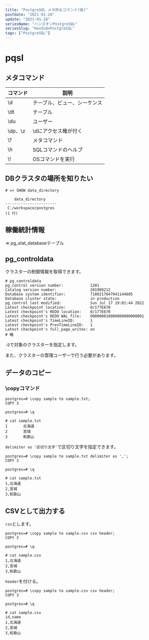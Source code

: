 ```yaml
---
title: "PostgreSQL メタ的なコマンド(仮)"
postdate: "2021-01-28"
update: "2021-01-28"
seriesName: "ハンズオンPostgreSQL"
seriesSlug: "HandsOnPostgreSQL"
tags: ["PostgreSQL"]
---
```


# pqsl

## メタコマンド

|コマンド|説明|
|---|---|
|\d|テーブル、ビュー、シーケンス|
|\dt|テーブル|
|\du|ユーザー|
|\dp、\z|\dにアクセス権が付く|
|\\?|メタコマンド|
|\h|SQLコマンドのヘルプ|
|\\!|OSコマンドを実行|


## DBクラスタの場所を知りたい

```postgresql
# => SHOW data_directory

    data_directory
-----------------------
 C:/workspace/postgres
(1 行)
```

## 稼働統計情報

=> pg_stat_databaseテーブル

## pg_controldata

クラスターの制御情報を取得できます。

```dummy:title=shell
# pg_controldata
pg_control version number:            1201
Catalog version number:               201909212
Database system identifier:           7108217647941144605
Database cluster state:               in production
pg_control last modified:             Sun Jul 17 19:01:44 2022
Latest checkpoint location:           0/177E670
Latest checkpoint's REDO location:    0/177E670
Latest checkpoint's REDO WAL file:    000000010000000000000001
Latest checkpoint's TimeLineID:       1
Latest checkpoint's PrevTimeLineID:   1
Latest checkpoint's full_page_writes: on
# 略
```

`-D`で対象のクラスターを指定します。

また、クラスターの管理ユーザーで行う必要があります。

## データのコピー

### \copyコマンド


```dummy
postgres=# \copy sample to sample.txt;
COPY 3

postgres=# \q

# cat sample.txt 
1       北海道
2       宮城
3       和歌山
```

`delimiter as '区切り文字'`で区切り文字を指定できます。

```dummy
postgres=# \copy sample to sample.txt delimiter as ',';
COPY 3

postgres=# \q

# cat sample.txt 
1,北海道
2,宮城
3,和歌山
```

## CSVとして出力する

`csv`とします。

```dummy
postgres=# \copy sample to sample.csv csv header;
COPY 3

postgres=# \q

# cat sample.csv 
1,北海道
2,宮城
3,和歌山
```

`header`を付ける。

```dummy
postgres=# \copy sample to sample.csv csv header;
COPY 3

postgres=# \q

# cat sample.csv 
id,name
1,北海道
2,宮城
3,和歌山
```

